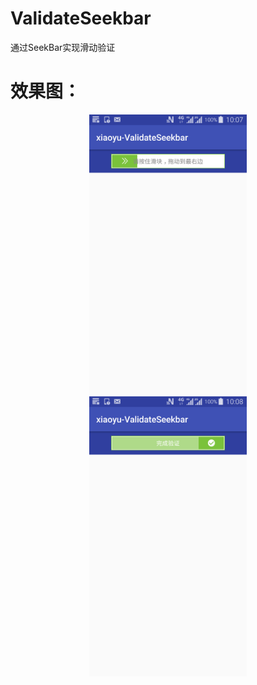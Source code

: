 # ValidateSeekbar
通过SeekBar实现滑动验证


# 效果图：

<center>
<img src="https://github.com/xiaoyutech/validateSeekbar/blob/master/img/device-2018-10-25-100746.png" width="50%" height="50%" />
</center>

<center>
<img src="https://github.com/xiaoyutech/validateSeekbar/blob/master/img/device-2018-10-25-100828.png" width="50%" height="50%" />
</center>
